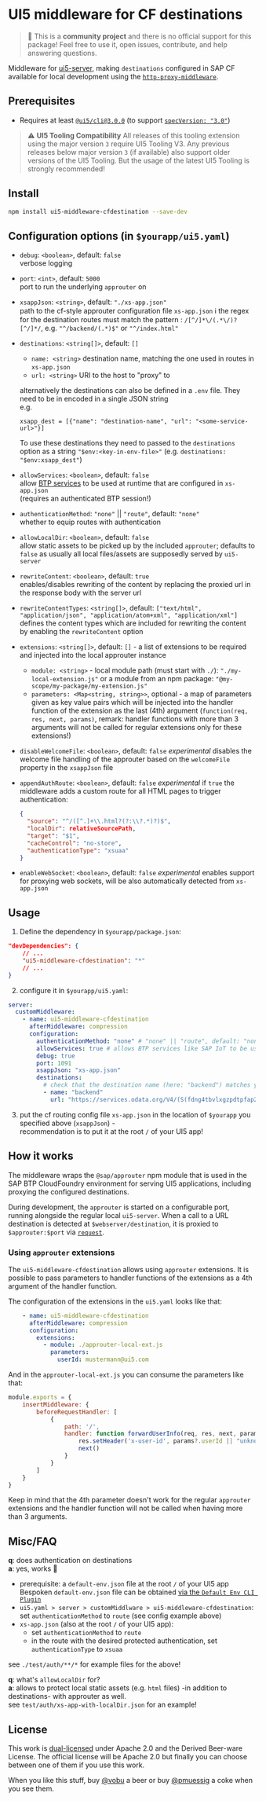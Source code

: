 # UI5 middleware for CF destinations

> :wave: This is a **community project** and there is no official support for this package! Feel free to use it, open issues, contribute, and help answering questions.

Middleware for [ui5-server](https://github.com/SAP/ui5-server), making `destinations` configured in SAP CF available for local development using the [`http-proxy-middleware`](https://www.npmjs.com/package/http-proxy-middleware).

## Prerequisites

- Requires at least [`@ui5/cli@3.0.0`](https://sap.github.io/ui5-tooling/v3/pages/CLI/) (to support [`specVersion: "3.0"`](https://sap.github.io/ui5-tooling/pages/Configuration/#specification-version-30))

> :warning: **UI5 Tooling Compatibility**
> All releases of this tooling extension using the major version `3` require UI5 Tooling V3. Any previous releases below major version `3` (if available) also support older versions of the UI5 Tooling. But the usage of the latest UI5 Tooling is strongly recommended!

## Install

```bash
npm install ui5-middleware-cfdestination --save-dev
```

## Configuration options (in `$yourapp/ui5.yaml`)

- `debug`: `<boolean>`, default: `false`  
verbose logging
- `port`: `<int>`, default: `5000`  
port to run the underlying `approuter` on

- `xsappJson`: `<string>`, default: `"./xs-app.json"`  
path to the cf-style approuter configuration file `xs-app.json`
:information_source: the regex for the destination routes must match the pattern : `/[^/]*\/(.*\/)?[^/]*/`, e.g. `"^/backend/(.*)$"` or `"^/index.html"`

- `destinations`: `<string[]>`, default: `[]`
  - `name: <string>` destination name, matching the one used in routes in `xs-app.json`  
  - `url: <string>` URI to the host to "proxy" to  
  
  alternatively the destinations can also be defined in a `.env` file. They need to be in encoded in a single JSON string  
  e.g.

  ```properties
  xsapp_dest = [{"name": "destination-name", "url": "<some-service-url>"}]
  ```

  To use these destinations they need to passed to the `destinations` option as a string `"$env:<key-in-env-file>"` (e.g. `destinations: "$env:xsapp_dest"`)

- `allowServices`: `<boolean>`, default: `false`  
allow [BTP services](https://discovery-center.cloud.sap/serviceCatalog?) to be used at runtime that are configured in `xs-app.json`  
(requires an authenticated BTP session!)

- `authenticationMethod`: `"none"` || `"route"`, default: `"none"`  
whether to equip routes with authentication

- `allowLocalDir`: `<boolean>`, default: `false`  
allow static assets to be picked up by the included `approuter`; defaults to `false` as usually all local files/assets are supposedly served by `ui5-server`

- `rewriteContent`: `<boolean>`, default: `true`  
enables/disables rewriting of the content by replacing the proxied url in the response body with the server url

- `rewriteContentTypes`: `<string[]>`, default: `["text/html", "application/json", "application/atom+xml", "application/xml"]`  
defines the content types which are included for rewriting the content by enabling the `rewriteContent` option

- `extensions`: `<string[]>`, default: `[]` - a list of extensions to be required and injected into the local approuter instance
  - `module: <string>` - local module path (must start with `./`): `"./my-local-extension.js"` or a module from an npm package: `"@my-scope/my-package/my-extension.js"`
  - `parameters: <Map<string, string>>`, optional - a map of parameters given as key value pairs which will be injected into the handler function of the extension as the last (4th) argument (`function(req, res, next, params)`, remark: handler functions with more than 3 arguments will not be called for regular extensions only for these extensions!)

- `disableWelcomeFile`: `<boolean>`, default: `false` *experimental*
disables the welcome file handling of the approuter based on the `welcomeFile` property in the `xsappJson` file

- `appendAuthRoute`: `<boolean>`, default: `false` *experimental*
if `true` the middleware adds a custom route for all HTML pages to trigger authentication:

  ```json
  {
    "source": "^/([^.]+\\.html?(?:\\?.*)?)$",
    "localDir": relativeSourcePath,
    "target": "$1",
    "cacheControl": "no-store",
    "authenticationType": "xsuaa"
  }
  ```

- `enableWebSocket`: `<boolean>`, default: `false` *experimental*
enables support for proxying web sockets, will be also automatically detected from `xs-app.json`

## Usage

1. Define the dependency in `$yourapp/package.json`:

```json
"devDependencies": {
    // ...
    "ui5-middleware-cfdestination": "*"
    // ...
}
```

2. configure it in `$yourapp/ui5.yaml`:

```yaml
server:
  customMiddleware:
    - name: ui5-middleware-cfdestination
      afterMiddleware: compression
      configuration:
        authenticationMethod: "none" # "none" || "route", default: "none"
        allowServices: true # allows BTP services like SAP IoT to be used 
        debug: true
        port: 1091
        xsappJson: "xs-app.json"
        destinations:
          # check that the destination name (here: "backend") matches your router in xs-app.json
          - name: "backend"
            url: "https://services.odata.org/V4/(S(fdng4tbvlxgzpdtpfap2rqss))/TripPinServiceRW/"
```

3. put the cf routing config file `xs-app.json` in the location of `$yourapp` you specified above (`xsappJson`) -  
recommendation is to put it at the root `/` of your UI5 app!

## How it works

The middleware wraps the `@sap/approuter` npm module that is used in the SAP BTP CloudFoundry environment for serving UI5 applications, including proxying the configured destinations.

During development, the `approuter` is started on a configurable port, running alongside the regular local `ui5-server`. When a call to a URL destination is detected at `$webserver/destination`, it is proxied to `$approuter:$port` via [`request`](https://www.npmjs.com/package/request).

### Using `approuter` extensions

The `ui5-middleware-cfdestination` allows using `approuter` extensions. It is possible to pass parameters to handler functions of the extensions as a 4th argument of the handler function.

The configuration of the extensions in the `ui5.yaml` looks like that:

```yaml
    - name: ui5-middleware-cfdestination
      afterMiddleware: compression
      configuration:
        extensions:
          - module: ./approuter-local-ext.js
            parameters:
              userId: mustermann@ui5.com
```

And in the `approuter-local-ext.js` you can consume the parameters like that:

```js
module.exports = {
    insertMiddleware: {
        beforeRequestHandler: [
            {
                path: '/',
                handler: function forwardUserInfo(req, res, next, params) {
                    res.setHeader('x-user-id', params?.userId || "unknown@ui5.com")
                    next()
                }
            }
        ]
    }
}
```

Keep in mind that the 4th parameter doesn't work for the regular `approuter` extensions and the handler function will not be called when having more than 3 arguments.

## Misc/FAQ

**q**: does authentication on destinations  
**a**: yes, works 🥳

- prerequisite: a `default-env.json` file at the root `/` of your UI5 app
Bespoken `default-env.json` file can be obtained [via the `Default Env CLI Plugin`](https://github.com/saphanaacademy/DefaultEnv)
- `ui5.yaml > server > customMiddlware > ui5-middleware-cfdestination`: set `authenticationMethod` to `route` (see config example above)
- `xs-app.json` (also at the root `/` of your UI5 app):
  - set `authenticationMethod` to `route`
  - in the route with the desired protected authentication, set `authenticationType` to `xsuaa`  

see `./test/auth/**/*` for example files for the above!

**q**: what's `allowLocalDir` for?  
**a**: allows to protect local static assets (e.g. `html` files) -in addition to destinations- with approuter as well.  
see `test/auth/xs-app-with-localDir.json` for an example!

## License

This work is [dual-licensed](../../LICENSE) under Apache 2.0 and the Derived Beer-ware License. The official license will be Apache 2.0 but finally you can choose between one of them if you use this work.

When you like this stuff, buy [@vobu](https://twitter.com/vobu) a beer or buy [@pmuessig](https://twitter.com/pmuessig) a coke when you see them.
